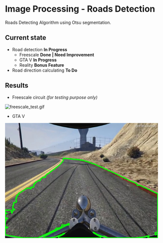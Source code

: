 # Image Processing - Roads Detection
Roads Detecting Algorithm using Otsu segmentation.

## Current state

* Road detection **In Progress**
    * Freescale **Done | Need Improvement**
    * GTA V **In Progress**
    * Reality **Bonus Feature**
* Road direction calculating **To Do**

## Results

* Freescale circuit *(for testing purpose only)*

![freescale_test.gif](freescale_test.gif)

* GTA V

![GTA](gta_test.jpg)
